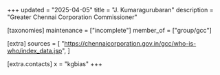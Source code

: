 +++
updated = "2025-04-05"
title = "J. Kumaragurubaran"
description = "Greater Chennai Corporation Commissioner"

[taxonomies]
maintenance = ["incomplete"]
member_of = ["group/gcc"]

[extra]
sources = [
    "https://chennaicorporation.gov.in/gcc/who-is-who/index_data.jsp",
]

[extra.contacts]
x = "kgbias"
+++


